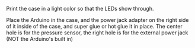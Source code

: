 Print the case in a light color so that the LEDs show through.

Place the Arduino in the case, and the power jack adapter on the right side of it
inside of the case, and super glue or hot glue it in place. The center hole is for the
pressure sensor, the right hole is for the external power jack (NOT the Arduino's built in)
